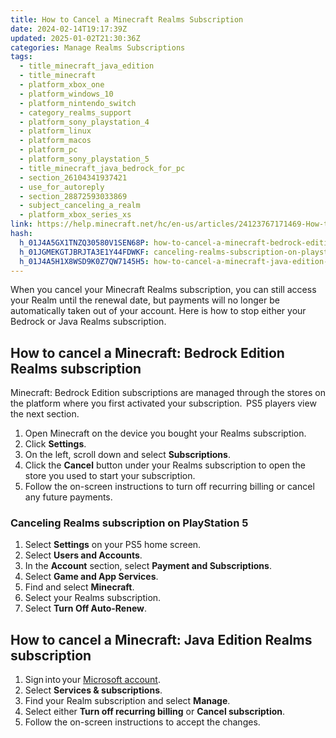 ```yaml
---
title: How to Cancel a Minecraft Realms Subscription
date: 2024-02-14T19:17:39Z
updated: 2025-01-02T21:30:36Z
categories: Manage Realms Subscriptions
tags:
  - title_minecraft_java_edition
  - title_minecraft
  - platform_xbox_one
  - platform_windows_10
  - platform_nintendo_switch
  - category_realms_support
  - platform_sony_playstation_4
  - platform_linux
  - platform_macos
  - platform_pc
  - platform_sony_playstation_5
  - title_minecraft_java_bedrock_for_pc
  - section_26104341937421
  - use_for_autoreply
  - section_28872593033869
  - subject_canceling_a_realm
  - platform_xbox_series_xs
link: https://help.minecraft.net/hc/en-us/articles/24123767171469-How-to-Cancel-a-Minecraft-Realms-Subscription
hash:
  h_01J4A5GX1TNZQ30580V1SEN68P: how-to-cancel-a-minecraft-bedrock-edition-realms-subscription
  h_01JGMEKGTJBRJTA3E1Y44FDWKF: canceling-realms-subscription-on-playstation-5
  h_01J4A5H1X8WSD9K0Z7QW7145H5: how-to-cancel-a-minecraft-java-edition-realms-subscription
---
```


When you cancel your Minecraft Realms subscription, you can still access your Realm until the renewal date, but payments will no longer be automatically taken out of your account. Here is how to stop either your Bedrock or Java Realms subscription.

## How to cancel a Minecraft: Bedrock Edition Realms subscription

Minecraft: Bedrock Edition subscriptions are managed through the stores on the platform where you first activated your subscription.  PS5 players view the next section.

1.  Open Minecraft on the device you bought your Realms subscription.
2.  Click **Settings**.
3.  On the left, scroll down and select **Subscriptions**.
4.  Click the **Cancel** button under your Realms subscription to open the store you used to start your subscription.
5.  Follow the on-screen instructions to turn off recurring billing or cancel any future payments.

### Canceling Realms subscription on PlayStation 5

1.  Select **Settings** on your PS5 home screen.
2.  Select **Users and Accounts**.
3.  In the **Account** section, select **Payment and Subscriptions**.
4.  Select **Game and App Services**.
5.  Find and select **Minecraft**.
6.  Select your Realms subscription.
7.  Select **Turn Off Auto-Renew**.

## How to cancel a Minecraft: Java Edition Realms subscription

1.  Sign into your [Microsoft account](https://account.microsoft.com/billing/redeem).
2.  Select **Services & subscriptions**.
3.  Find your Realm subscription and select **Manage**.
4.  Select either **Turn off recurring billing** or **Cancel subscription**.
5.  Follow the on-screen instructions to accept the changes.
